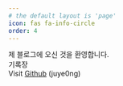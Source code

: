 ```yaml
---
# the default layout is 'page'
icon: fas fa-info-circle
order: 4
---
```


제 블로그에 오신 것을 환영합니다.   
기록장   
Visit [Github](https://github.com/juye0ng) (juye0ng)
